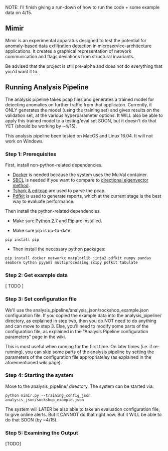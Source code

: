NOTE: I'll finish giving a run-down of how to run the code + some example data on 4/15.

## Mimir
Mimir is an experimental apparatus designed to test the potential for anomaly-based data exfiltration detection in microservice-architecture applications. It creates a graphical representation of network communication and flags deviations from structural invariants.

Be advised that the project is still pre-alpha and does not do everything that you'd want it to.


## Running Analysis Pipeline
The analysis pipeline takes pcap files and generates a trained model for detecting anomalies on further traffic from that applicaton. Currently, it ONLY generates the model (using the training set) and gives results on the validation set, at the various hyperparameter options. It WILL also be able to apply this trained model to a testing/eval set SOON, but it doesn't do that YET (should be working by ~4/15).

This analysis pipeline been tested on MacOS and Linux 16.04. It will not work on Windows.

### Step 1: Prerequisites
First, install non-python-related dependencies. 
* [Docker](https://docs.docker.com/install/) is needed because the system uses the MulVal container. 
* [SBCL](http://www.sbcl.org/getting.html) is needed if you want to compare to [directional eigenvector method](http://ide-research.net/papers/2004_KDD_Ide_p140.pdf). 
* [Tshark \& editcap](https://www.wireshark.org/docs/wsug_html_chunked/ChapterBuildInstall.html) are used to parse the pcap. 
* [Pdfkit](https://github.com/pdfkit/pdfkit/wiki/Installing-WKHTMLTOPDF) is used to generate reports, which at the current stage is the best way to evaluate performance.

Then install the python-related dependencies.

* Make sure [Python 2.7](https://www.python.org/downloads/) and [Pip](https://pip.pypa.io/en/stable/installing/) are installed.

* Make sure pip is up-to-date:
```
pip install pip
```

* Then install the necessary python packages:
```
pip install docker networkx matplotlib jinja2 pdfkit numpy pandas seaborn Cython pyyaml multiprocessing scipy pdfkit tabulate
```

### Step 2: Get example data
\[ TODO \]

### Step 3: Set configuration file
We'll use the analysis_pipeline/analysis_json/sockshop_example.json configuration file. If you copied the example data into the analysis_pipeline/ directory, as explained in step two, then you do NOT need to do anything and can move to step 3. Else, you'll need to modify some parts of the configuration file, as explained in the "Analysis Pipeline configuration parameters" page in the wiki.

This is most useful when running for the first time. On later times (i.e. if re-running), you can skip some parts of the analysis pipeline by setting the parameters of the configuration file appropriateley (as explained in the aforementioned wiki page).

### Step 4: Starting the system
Move to the analysis_pipeline/ directory. The system can be started via:
```
python mimir.py --training_config_json analysis_json/sockshop_example.json
```

The system will LATER be also able to take an evaluation configuration file, to give online alerts. But it CANNOT do that right now. But it WILL be able to do that SOON (by ~4/15).

### Step 5: Examining the Output
\[TODO\]
